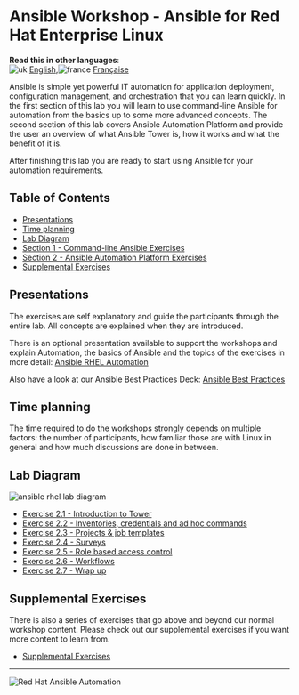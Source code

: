 # Ansible Workshop - Ansible for Red Hat Enterprise Linux

**Read this in other languages**:
<br>![uk](../images/uk.png) [English](README.md),![france](../images/fr.png) [Française](README.fr.md)


Ansible is simple yet powerful IT automation for application deployment, configuration management, and orchestration that you can learn quickly. In the first section of this lab you will learn to use command-line Ansible for automation from the basics up to some more advanced concepts. The second section of this lab covers Ansible Automation Platform and provide the user an overview of what Ansible Tower is, how it works and what the benefit of it is.

After finishing this lab you are ready to start using Ansible for your automation requirements.

## Table of Contents

* [Presentations](#presentations)
* [Time planning](#time-planning)
* [Lab Diagram](#lab-diagram)
* [Section 1 - Command-line Ansible Exercises](#section-1---command-line-ansible-exercises)
* [Section 2 - Ansible Automation Platform Exercises](#section-2---ansible-automation-platform-exercises)
* [Supplemental Exercises](#supplemental-exercises)

## Presentations

The exercises are self explanatory and guide the participants through the entire lab. All concepts are explained when they are introduced.

There is an optional presentation available to support the workshops and explain Automation, the basics of Ansible and the topics of the exercises in more detail:
[Ansible RHEL Automation](../../decks/ansible_rhel.pdf)

Also have a look at our Ansible Best Practices Deck:
[Ansible Best Practices](../../decks/ansible_best_practices.pdf)

## Time planning

The time required to do the workshops strongly depends on multiple factors: the number of participants, how familiar those are with Linux in general and how much discussions are done in between.


## Lab Diagram

![ansible rhel lab diagram](../../images/rhel_lab_diagram.png)


* [Exercise 2.1 - Introduction to Tower](2.1-intro)
* [Exercise 2.2 - Inventories, credentials and ad hoc commands](2.2-cred)
* [Exercise 2.3 - Projects & job templates](2.3-projects)
* [Exercise 2.4 - Surveys](2.4-surveys)
* [Exercise 2.5 - Role based access control](2.5-rbac)
* [Exercise 2.6 - Workflows](2.6-workflows)
* [Exercise 2.7 - Wrap up](2.7-wrap)

## Supplemental Exercises

There is also a series of exercises that go above and beyond our normal workshop content.  Please check out our supplemental exercises if you want more content to learn from.

* [Supplemental Exercises](supplemental)

---
![Red Hat Ansible Automation](../../images/rh-ansible-automation-platform.png)
